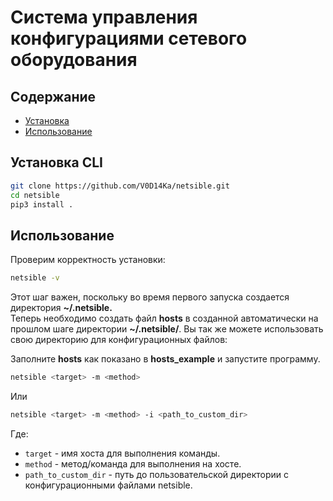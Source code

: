 # Система управления конфигурациями сетевого оборудования

## Содержание

- [Установка](#установка)
- [Использование](#использование)

## Установка CLI<a name="установка"></a>

```bash
git clone https://github.com/V0D14Ka/netsible.git
cd netsible
pip3 install .
```

## Использование <a name="использование"></a>

Проверим корректность установки:
```bash
netsible -v
```
Этот шаг важен, поскольку во время первого запуска создается директория **~/.netsible.** <br>
Теперь необходимо создать файл **hosts** в созданной автоматически на прошлом шаге директории **~/.netsible/**. 
Вы так же можете использовать свою директорию для конфигурационных файлов:

Заполните **hosts** как показано в **hosts_example** и запустите программу.

```bash
netsible <target> -m <method> 
```
Или
```bash
netsible <target> -m <method> -i <path_to_custom_dir>
```
Где:
 - ``target`` - имя хоста для выполнения команды.
 - ``method`` - метод/команда для выполнения на хосте.
 - ``path_to_custom_dir`` - путь до пользовательской директории с конфигурационными файлами netsible.